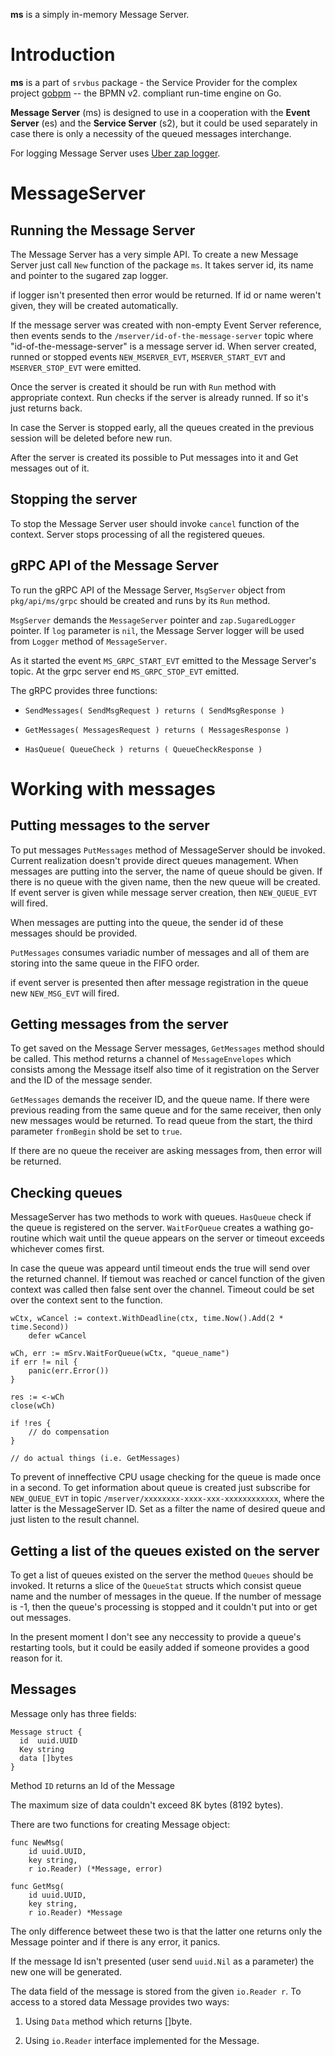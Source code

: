 **ms** is a simply in-memory Message Server.

# Introduction

**ms** is a part of `srvbus` package - the Service Provider for the complex project [gobpm](https://github.com/dr-dobermann/gobpm) -- the BPMN v2. compliant run-time engine on Go. 

**Message Server** (ms) is designed to use in a cooperation with the **Event Server** (es) and the **Service Server** (s2), but it could be used separately in case there is only a necessity of the queued messages interchange.

For logging Message Server uses [Uber zap logger](https://github.com/uber-go/zap).

# MessageServer

## Running the Message Server

The Message Server has a very simple API. To create a new Message Server just call `New` function of the package `ms`. It takes server id, its name and pointer to the sugared zap logger.

if logger isn't presented then error would be returned. If id or name weren't given, they will be created automatically.

If the message server was created with non-empty Event Server reference, then events sends to the  `/mserver/id-of-the-message-server` topic where "id-of-the-message-server" is a message server id. When server created, runned or stopped events `NEW_MSERVER_EVT`, `MSERVER_START_EVT` and `MSERVER_STOP_EVT` were emitted.

Once the server is created it should be run with `Run` method with appropriate context. Run checks if the server is already runned. If so it's just returns back.

In case the Server is stopped early, all the queues created in the previous session will be deleted before new run.

After the server is created its possible to Put messages into it and Get messages out of it.

## Stopping the server

To stop the Message Server user should invoke `cancel` function of the context. Server stops processing of all the registered queues.


## gRPC API of the Message Server

To run the gRPC API of the Message Server, `MsgServer`  object from `pkg/api/ms/grpc` should be created and runs by its `Run` method.

`MsgServer` demands the `MessageServer` pointer and `zap.SugaredLogger` pointer. If `log` parameter is `nil`, the Message Server logger will be used from `Logger` method of `MessageServer`.

As it started the event `MS_GRPC_START_EVT` emitted to the Message Server's topic. At the grpc server end `MS_GRPC_STOP_EVT` emitted.

The gRPC provides three functions:

  - `SendMessages( SendMsgRequest ) returns ( SendMsgResponse )`

  - `GetMessages( MessagesRequest ) returns ( MessagesResponse )`

  - `HasQueue( QueueCheck ) returns ( QueueCheckResponse )`

# Working with messages

## Putting messages to the server

To put messages `PutMessages` method of MessageServer should be invoked. Current realization doesn't provide direct queues management. When messages are putting into the server, the name of queue should be given. If there is no queue with the given name, then the new queue will be created. If event server is given while message server creation, then `NEW_QUEUE_EVT` will fired.

When messages are putting into the queue, the sender id of these messages should be provided.

`PutMessages` consumes variadic number of messages and all of them are storing into the same queue in the FIFO order.

if event server is presented then after message registration in the queue new `NEW_MSG_EVT` will fired.

## Getting messages from the server

To get saved on the Message Server messages, `GetMessages` method should be called. This method returns a channel of `MessageEnvelopes` which consists among the Message itself also time of it registration on the Server and the ID of the message sender. 

`GetMessages` demands the receiver ID, and the queue name. If there were previous reading from the same queue and for the same receiver, then only new messages would be returned. To read queue from the start,
the third parameter `fromBegin` shold be set to `true`.

If there are no queue the receiver are asking messages from, then error will be returned.

## Checking queues

MessageServer has two methods to work with queues. `HasQueue` check if the queue is registered on the server. `WaitForQueue` creates a wathing go-routine which wait until the queue appears on the server or timeout exceeds whichever comes first.

In case the queue was appeard until timeout ends the true will send over the returned channel. If tiemout was reached or cancel function of the given context was called then false sent over the channel. Timeout could be set over the context sent to the function.

    wCtx, wCancel := context.WithDeadline(ctx, time.Now().Add(2 * time.Second))
	    defer wCancel

    wCh, err := mSrv.WaitForQueue(wCtx, "queue_name")
    if err != nil {
        panic(err.Error())
    }

    res := <-wCh
    close(wCh)

    if !res {
        // do compensation
    }

    // do actual things (i.e. GetMessages)

To prevent of inneffective CPU usage checking for the queue is made once in a second. To get information about queue is created just subscribe for `NEW_QUEUE_EVT` in topic `/mserver/xxxxxxxx-xxxx-xxx-xxxxxxxxxxxx`, where the latter is the MessageServer ID. Set as a filter the name of desired queue and just listen to the result channel.

## Getting a list of the queues existed on the server

To get a list of queues existed on the server the method `Queues` should be invoked. It returns a slice of the `QueueStat` structs which consist queue name and the number of messages in the queue. If the number of message is -1, then the queue's processing is stopped and it couldn't put into or get out messages.

In the present moment I don't see any neccessity to provide a queue's restarting tools, but it could be easily added if someone provides a good reason for it.

## Messages

Message only has three fields:
  
    Message struct {
      id  uuid.UUID
      Key string
      data []bytes
    }

Method `ID` returns an Id of the Message

The maximum size of data couldn't exceed 8K bytes (8192 bytes). 

There are two functions for creating Message object:

    func NewMsg(
        id uuid.UUID, 
        key string,
        r io.Reader) (*Message, error)

    func GetMsg(
        id uuid.UUID,
        key string,
        r io.Reader) *Message

The only difference betweet these two is that the latter one returns only the Message pointer and if there is any error, it panics.

If the message Id isn't presented (user send `uuid.Nil` as a parameter) the new one will be generated.

The data field of the message is stored from the given `io.Reader r`.
To access to a stored data Message provides two ways:

  1. Using `Data` method which returns []byte.

  2. Using `io.Reader` interface implemented for the Message.
